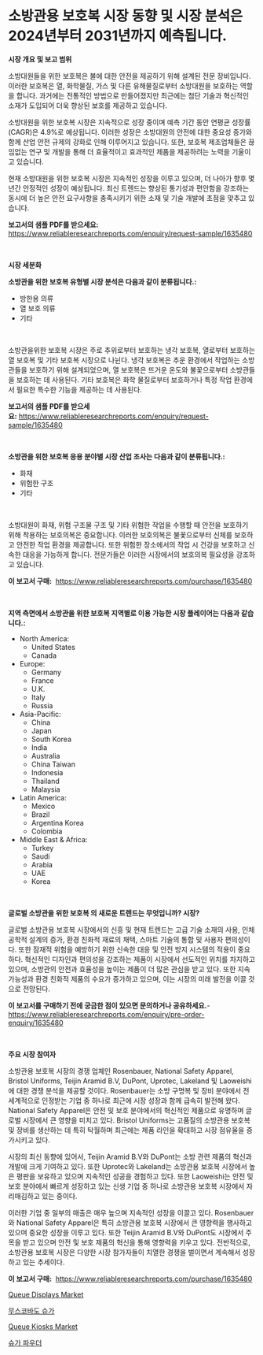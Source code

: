 <p><h1>소방관용 보호복 시장 동향 및 시장 분석은 2024년부터 2031년까지 예측됩니다.</h1></p><p><strong>시장 개요 및 보고 범위</strong></p>
<p><p>소방대원들을 위한 보호복은 불에 대한 안전을 제공하기 위해 설계된 전문 장비입니다. 이러한 보호복은 열, 화학물질, 가스 및 다른 유해물질로부터 소방대원을 보호하는 역할을 합니다. 과거에는 전통적인 방법으로 만들어졌지만 최근에는 첨단 기술과 혁신적인 소재가 도입되어 더욱 향상된 보호를 제공하고 있습니다.</p><p>소방대원을 위한 보호복 시장은 지속적으로 성장 중이며 예측 기간 동안 연평균 성장률(CAGR)은 4.9%로 예상됩니다. 이러한 성장은 소방대원의 안전에 대한 중요성 증가와 함께 산업 안전 규제의 강화로 인해 이루어지고 있습니다. 또한, 보호복 제조업체들은 끊임없는 연구 및 개발을 통해 더 효율적이고 효과적인 제품을 제공하려는 노력을 기울이고 있습니다.</p><p>현재 소방대원을 위한 보호복 시장은 지속적인 성장을 이루고 있으며, 더 나아가 향후 몇 년간 안정적인 성장이 예상됩니다. 최신 트렌드는 향상된 통기성과 편안함을 강조하는 동시에 더 높은 안전 요구사항을 충족시키기 위한 소재 및 기술 개발에 초점을 맞추고 있습니다.</p></p>
<p><strong>보고서의 샘플 PDF를 받으세요:</strong> <a href="https://www.reliableresearchreports.com/enquiry/request-sample/1635480">https://www.reliableresearchreports.com/enquiry/request-sample/1635480</a></p>
<p>&nbsp;</p>
<p><strong>시장 세분화</strong></p>
<p><strong>소방관을 위한 보호복 유형별 시장 분석은 다음과 같이 분류됩니다.:</strong></p>
<p><ul><li>방한용 의류</li><li>열 보호 의류</li><li>기타</li></ul></p>
<p>&nbsp;</p>
<p><p>소방관을위한 보호복 시장은 주로 추위로부터 보호하는 냉각 보호복, 열로부터 보호하는 열 보호복 및 기타 보호복 시장으로 나뉜다. 냉각 보호복은 추운 환경에서 작업하는 소방관들을 보호하기 위해 설계되었으며, 열 보호복은 뜨거운 온도와 불꽃으로부터 소방관들을 보호하는 데 사용된다. 기타 보호복은 화학 물질로부터 보호하거나 특정 작업 환경에서 필요한 특수한 기능을 제공하는 데 사용된다.</p></p>
<p><strong>보고서의 샘플 PDF를 받으세요:</strong>&nbsp;<a href="https://www.reliableresearchreports.com/enquiry/request-sample/1635480">https://www.reliableresearchreports.com/enquiry/request-sample/1635480</a></p>
<p>&nbsp;</p>
<p><strong> 소방관을 위한 보호복 응용 분야별 시장 산업 조사는 다음과 같이 분류됩니다.:</strong></p>
<p><ul><li>화재</li><li>위험한 구조</li><li>기타</li></ul></p>
<p>&nbsp;</p>
<p><p>소방대원이 화재, 위험 구조물 구조 및 기타 위험한 작업을 수행할 때 안전을 보호하기 위해 착용하는 보호의복은 중요합니다. 이러한 보호의복은 불꽃으로부터 신체를 보호하고 안전한 작업 환경을 제공합니다. 또한 위험한 장소에서의 작업 시 건강을 보호하고 신속한 대응을 가능하게 합니다. 전문가들은 이러한 시장에서의 보호의복 필요성을 강조하고 있습니다.</p></p>
<p><strong>이 보고서 구매:</strong>&nbsp; <a href="https://www.reliableresearchreports.com/purchase/1635480">https://www.reliableresearchreports.com/purchase/1635480</a></p>
<p>&nbsp;</p>
<p><strong>지역 측면에서 소방관을 위한 보호복 지역별로 이용 가능한 시장 플레이어는 다음과 같습니다.:</strong></p>
<p><ul>
    <li>
        North America:
        <ul>
            <li>United States</li>
            <li>Canada</li>
        </ul>
    </li>
    <li>
        Europe:
        <ul>
            <li>Germany</li>
            <li>France</li>
            <li>U.K.</li>
            <li>Italy</li>
            <li>Russia</li>
        </ul>
    </li>
    <li>
        Asia-Pacific:
        <ul>
            <li>China</li>
            <li>Japan</li>
            <li>South Korea</li>
            <li>India</li>
            <li>Australia</li>
            <li>China Taiwan</li>
            <li>Indonesia</li>
            <li>Thailand</li>
            <li>Malaysia</li>
        </ul>
    </li>
    <li>
        Latin America:
        <ul>
            <li>Mexico</li>
            <li>Brazil</li>
            <li>Argentina Korea</li>
            <li>Colombia</li>
        </ul>
    </li>
    <li>
        Middle East & Africa:
        <ul>
            <li>Turkey</li>
            <li>Saudi</li>
            <li>Arabia</li>
            <li>UAE</li>
            <li>Korea</li>
        </ul>
    </li>
    </ul></p>
<p>&nbsp;</p>
<p><strong>글로벌 소방관을 위한 보호복 의 새로운 트렌드는 무엇입니까? 시장?</strong></p>
<p><p>글로벌 소방관용 보호복 시장에서의 신흥 및 현재 트렌드는 고급 기술 소재의 사용, 인체공학적 설계의 증가, 환경 친화적 재료의 채택, 스마트 기술의 통합 및 사용자 편의성이다. 또한 잠재적 위험을 예방하기 위한 신속한 대응 및 안전 방지 시스템의 적용이 중요하다. 혁신적인 디자인과 편의성을 강조하는 제품이 시장에서 선도적인 위치를 차지하고 있으며, 소방관의 안전과 효율성을 높이는 제품이 더 많은 관심을 받고 있다. 또한 지속 가능성과 환경 친화적 제품의 수요가 증가하고 있으며, 이는 시장의 미래 발전을 이끌 것으로 전망된다.</p></p>
<p><strong>이 보고서를 구매하기 전에 궁금한 점이 있으면 문의하거나 공유하세요.</strong>- <a href="https://www.reliableresearchreports.com/enquiry/pre-order-enquiry/1635480">https://www.reliableresearchreports.com/enquiry/pre-order-enquiry/1635480</a></p>
<p>&nbsp;</p>
<p><strong>주요 시장 참여자</strong></p>
<p><p>소방관용 보호복 시장의 경쟁 업체인 Rosenbauer, National Safety Apparel, Bristol Uniforms, Teijin Aramid B.V, DuPont, Uprotec, Lakeland 및 Laoweishi에 대한 경쟁 분석을 제공할 것이다. Rosenbauer는 소방 구명복 및 장비 분야에서 전 세계적으로 인정받는 기업 중 하나로 최근에 시장 성장과 함께 급속히 발전해 왔다. National Safety Apparel은 안전 및 보호 분야에서의 혁신적인 제품으로 유명하며 글로벌 시장에서 큰 영향을 미치고 있다. Bristol Uniforms는 고품질의 소방관용 보호복 및 장비를 생산하는 데 특히 탁월하며 최근에는 제품 라인을 확대하고 시장 점유율을 증가시키고 있다.</p><p>시장의 최신 동향에 있어서, Teijin Aramid B.V와 DuPont는 소방 관련 제품의 혁신과 개발에 크게 기여하고 있다. 또한 Uprotec와 Lakeland는 소방관용 보호복 시장에서 높은 평판을 보유하고 있으며 지속적인 성공을 경험하고 있다. 또한 Laoweishi는 안전 및 보호 분야에서 빠르게 성장하고 있는 신생 기업 중 하나로 소방관용 보호복 시장에서 자리매김하고 있는 중이다.</p><p>이러한 기업 중 일부의 매출은 매우 높으며 지속적인 성장을 이끌고 있다. Rosenbauer와 National Safety Apparel은 특히 소방관용 보호복 시장에서 큰 영향력을 행사하고 있으며 중요한 성장을 이루고 있다. 또한 Teijin Aramid B.V와 DuPont도 시장에서 주목을 받고 있으며 안전 및 보호 제품의 혁신을 통해 영향력을 키우고 있다. 전반적으로, 소방관용 보호복 시장은 다양한 시장 참가자들이 치열한 경쟁을 벌이면서 계속해서 성장하고 있는 추세이다.</p></p>
<p><strong>이 보고서 구매:</strong>&nbsp;&nbsp;<a href="https://www.reliableresearchreports.com/purchase/1635480">https://www.reliableresearchreports.com/purchase/1635480</a></p>
<p><p><a href="https://github.com/Airanohannonzb68e5pb53oc1/Market-Research-Report-List-1/blob/main/queue-displays-market.md">Queue Displays Market</a></p><p><a href="https://github.com/JeromeRtyau89966/Market-Research-Report-List-1/blob/main/89197727218.md">무스코바도 슈가</a></p><p><a href="https://github.com/ChiragRP21/Market-Research-Report-List-3/blob/main/queue-kiosks-market.md">Queue Kiosks Market</a></p><p><a href="https://github.com/TimmyMann6767/Market-Research-Report-List-1/blob/main/46520467217.md">슈가 파우더</a></p></p>
